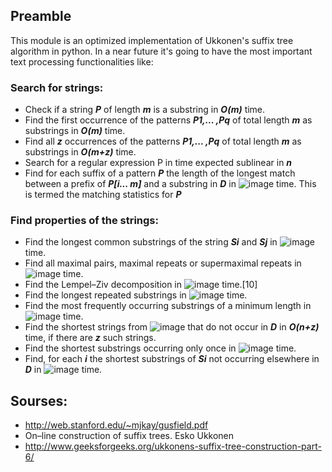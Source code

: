 ## Preamble

This module is an optimized implementation of Ukkonen's suffix tree algorithm in python. In a near future it's going to have the most important text processing functionalities like:

### Search for strings:
  - Check if a string ***P*** of length ***m*** is a substring in ***O(m)*** time.  
  - Find the first occurrence of the patterns ***P1,... ,Pq*** of total length ***m*** as substrings in ***O(m)*** time.
  - Find all ***z*** occurrences of the patterns ***P1,... ,Pq*** of total length ***m*** as substrings in ***O(m+z)*** time.
  - Search for a regular expression P in time expected sublinear in ***n***
  - Find for each suffix of a pattern ***P*** the length of the longest match between a prefix of ***P[i... m]*** and a substring in ***D*** in ![image](https://cloud.githubusercontent.com/assets/5694520/22856327/5881bd04-f0a4-11e6-9d9a-e01fc0c15dd2.png) time. This is termed the matching statistics for ***P***
 
### Find properties of the strings:
  - Find the longest common substrings of the string ***Si*** and ***Sj*** in ![image](https://cloud.githubusercontent.com/assets/5694520/22856331/72a43c66-f0a4-11e6-8f06-4c8ea987c79c.png) time.
  - Find all maximal pairs, maximal repeats or supermaximal repeats in ![image](https://cloud.githubusercontent.com/assets/5694520/22856334/861ff74e-f0a4-11e6-9ff7-9629c4d1d69b.png) time.
  - Find the Lempel–Ziv decomposition in ![image](https://cloud.githubusercontent.com/assets/5694520/22856287/8bdbe630-f0a3-11e6-8611-de6c0a40932c.png) time.[10]
  - Find the longest repeated substrings in ![image](https://cloud.githubusercontent.com/assets/5694520/22856287/8bdbe630-f0a3-11e6-8611-de6c0a40932c.png) time.
  - Find the most frequently occurring substrings of a minimum length in ![image](https://cloud.githubusercontent.com/assets/5694520/22856287/8bdbe630-f0a3-11e6-8611-de6c0a40932c.png) time.
  - Find the shortest strings from ![image](https://cloud.githubusercontent.com/assets/5694520/22856282/7e4d4fe0-f0a3-11e6-915e-1c9dfcd679bf.png)  that do not occur in ***D*** in ***O(n+z)*** time, if there are ***z*** such strings.
  - Find the shortest substrings occurring only once in ![image](https://cloud.githubusercontent.com/assets/5694520/22856287/8bdbe630-f0a3-11e6-8611-de6c0a40932c.png) time.
  - Find, for each ***i*** the shortest substrings of ***Si*** not occurring elsewhere in ***D*** in ![image](https://cloud.githubusercontent.com/assets/5694520/22856287/8bdbe630-f0a3-11e6-8611-de6c0a40932c.png) time.

## Sourses:

  - http://web.stanford.edu/~mjkay/gusfield.pdf
  - On–line construction of suffix trees. Esko Ukkonen
  - http://www.geeksforgeeks.org/ukkonens-suffix-tree-construction-part-6/ 
